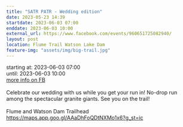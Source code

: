 ```yaml
---
title: "SATR PATR - Wedding edition"
date: 2023-05-23 14:39
startdate: 2023-06-03 07:00
enddate: 2023-06-03 10:00
external_url: https://www.facebook.com/events/960651725082940/
layout: post
location: Flume Trail Watson Lake Dam
feature-img: "assets/img/big-trail.jpg"
---
```


starting at: 2023-06-03 07:00<br>until: 2023-06-03 10:00<br><a href="https://www.facebook.com/events/960651725082940/">more info on FB</a><br><br>Celebrate our wedding with us while you get your run in! No-drop run among the spectacular granite giants. See you on the trail!<br>
  <br>
  Flume and Watson Dam Trailhead<br>
  [https://maps.app.goo.gl/AAaDhFoQDtNXMo1x6?g_st=ic<br>
](https://maps.app.goo.gl/AAaDhFoQDtNXMo1x6?g_st=ic<br>
)  <br>
  
